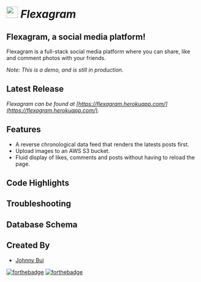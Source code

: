 # ***<img src='./src/assets/logo.png' width='30px'/> Flexagram***

## Flexagram, a social media platform!

Flexagram is a full-stack social media platform where you can share, like and comment photos with your friends.

*Note: This is a demo, and is still in production.*

## Latest Release

*Flexagram can be found at [https://flexagram.herokuapp.com/](https://flexagram.herokuapp.com/).*


## Features
- A reverse chronological data feed that renders the latests posts first.
- Upload images to an AWS S3 bucket.
- Fluid display of likes, comments and posts without having to reload the page.

## Code Highlights


## Troubleshooting


## Database Schema


## Created By 
- [Johnny Bui](https://github.com/JBui923)

[![forthebadge](https://forthebadge.com/images/badges/made-with-javascript.svg)](https://forthebadge.com)
[![forthebadge](https://forthebadge.com/images/badges/made-with-python.svg)](https://forthebadge.com)